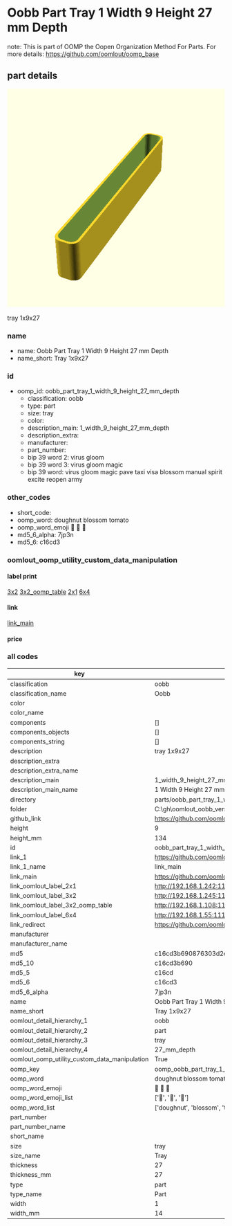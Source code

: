 # Oobb Part Tray 1 Width 9 Height 27 mm Depth  

note: This is part of OOMP the Oopen Organization Method For Parts. For more details: https://github.com/oomlout/oomp_base

##  part details
  

[![](3dpr.png)](3dpr.png)

tray 1x9x27



### name
* name: Oobb Part Tray 1 Width 9 Height 27 mm Depth
* name_short: Tray 1x9x27 
### id
* oomp_id: oobb_part_tray_1_width_9_height_27_mm_depth
  * classification: oobb
  * type: part
  * size: tray
  * color: 
  * description_main: 1_width_9_height_27_mm_depth
  * description_extra: 
  * manufacturer: 
  * part_number: 
  * bip 39 word 2: virus gloom
  * bip 39 word 3: virus gloom magic
  * bip 39 word: virus gloom magic pave taxi visa blossom manual spirit excite reopen army

### other_codes
* short_code: 
* oomp_word: doughnut blossom tomato
* oomp_word_emoji :doughnut: :blossom: :tomato:
* md5_6_alpha: 7jp3n
* md5_6: c16cd3






### oomlout_oomp_utility_custom_data_manipulation
#### label print
[3x2](http://192.168.1.245:1112/?label=oomp%207jp3n)
[3x2_oomp_table](http://192.168.1.108:1112/?label=oomp%207jp3n)
[2x1](http://192.168.1.242:1112/?label=oomp%207jp3n)
[6x4](http://192.168.1.55:1112/?label=oomp%207jp3n)    

#### link

[link_main](https://github.com/oomlout/oomlout_oobb_version_4_generated_parts/tree/main/navigation_oomp/oobb/part/tray/1_width_9_height_27_mm_depth/part)                              

#### price







### all codes 
| key | value |  
| --- | --- |  
| classification | oobb |  
| classification_name | Oobb |  
| color |  |  
| color_name |  |  
| components | [] |  
| components_objects | [] |  
| components_string | [] |  
| description | tray 1x9x27 |  
| description_extra |  |  
| description_extra_name |  |  
| description_main | 1_width_9_height_27_mm_depth |  
| description_main_name | 1 Width 9 Height 27 mm Depth |  
| directory | parts/oobb_part_tray_1_width_9_height_27_mm_depth |  
| folder | C:\gh\oomlout_oobb_version_4_generated_parts\parts\oobb_part_tray_1_width_9_height_27_mm_depth |  
| github_link | https://github.com/oomlout/oomlout_oomp_part_src/tree/main/parts/oobb_part_tray_1_width_9_height_27_mm_depth |  
| height | 9 |  
| height_mm | 134 |  
| id | oobb_part_tray_1_width_9_height_27_mm_depth |  
| link_1 | https://github.com/oomlout/oomlout_oobb_version_4_generated_parts/tree/main/navigation_oomp/oobb/part/tray/1_width_9_height_27_mm_depth/part |  
| link_1_name | link_main |  
| link_main | https://github.com/oomlout/oomlout_oobb_version_4_generated_parts/tree/main/navigation_oomp/oobb/part/tray/1_width_9_height_27_mm_depth/part |  
| link_oomlout_label_2x1 | http://192.168.1.242:1112/?label=oomp%207jp3n |  
| link_oomlout_label_3x2 | http://192.168.1.245:1112/?label=oomp%207jp3n |  
| link_oomlout_label_3x2_oomp_table | http://192.168.1.108:1112/?label=oomp%207jp3n |  
| link_oomlout_label_6x4 | http://192.168.1.55:1112/?label=oomp%207jp3n |  
| link_redirect | https://github.com/oomlout/oomlout_oobb_version_4_generated_parts/tree/main/parts/oobb_tray_01_09_27 |  
| manufacturer |  |  
| manufacturer_name |  |  
| md5 | c16cd3b690876303d2ef3a190b98dfa4 |  
| md5_10 | c16cd3b690 |  
| md5_5 | c16cd |  
| md5_6 | c16cd3 |  
| md5_6_alpha | 7jp3n |  
| name | Oobb Part Tray 1 Width 9 Height 27 mm Depth |  
| name_short | Tray 1x9x27  |  
| oomlout_detail_hierarchy_1 | oobb |  
| oomlout_detail_hierarchy_2 | part |  
| oomlout_detail_hierarchy_3 | tray |  
| oomlout_detail_hierarchy_4 | 27_mm_depth |  
| oomlout_oomp_utility_custom_data_manipulation | True |  
| oomp_key | oomp_oobb_part_tray_1_width_9_height_27_mm_depth |  
| oomp_word | doughnut blossom tomato |  
| oomp_word_emoji | :doughnut: :blossom: :tomato: |  
| oomp_word_emoji_list | [':doughnut:', ':blossom:', ':tomato:'] |  
| oomp_word_list | ['doughnut', 'blossom', 'tomato'] |  
| part_number |  |  
| part_number_name |  |  
| short_name |  |  
| size | tray |  
| size_name | Tray |  
| thickness | 27 |  
| thickness_mm | 27 |  
| type | part |  
| type_name | Part |  
| width | 1 |  
| width_mm | 14 |  
